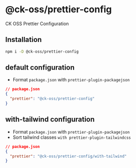 # @ck-oss/prettier-config

CK OSS Prettier Configuration

## Installation

```bash
npm i -D @ck-oss/prettier-config
```

## default configuration

- Format `package.json` with `prettier-plugin-packagejson`

```json
// package.json
{
  "prettier": "@ck-oss/prettier-config"
}
```

## with-tailwind configuration

- Format `package.json` with `prettier-plugin-packagejson`
- Sort tailwind classes `with prettier-plugin-tailwindcss`

```json
// package.json
{
  "prettier": "@ck-oss/prettier-config/with-tailwind"
}
```
